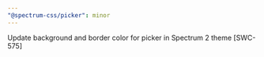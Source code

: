 ```yaml
---
"@spectrum-css/picker": minor
---
```


Update background and border color for picker in Spectrum 2 theme [SWC-575]
